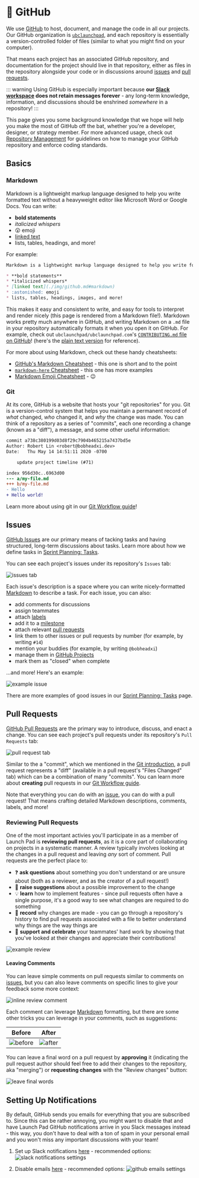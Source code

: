 # 🐙 GitHub <Badge type="tip" text="new"/>

We use [GitHub](https://github.com/) to host, document, and manage the code in all our projects. Our GitHub organization is [`ubclaunchpad`](https://github.com/ubclaunchpad/), and each repository is essentially a version-controlled folder of files (similar to what you might find on your computer).

That means each project has an associated GitHub repository, and documentation for the project should live in that repository, either as files in the repository alongside your code or in discussions around [issues](#issues) and [pull requests](#pull-requests).

::: warning
Using GitHub is especially important because **our [Slack workspace](./slack.md) does not retain messages forever** - any long-term knowledge, information, and discussions should be enshrined *somewhere* in a repository!
:::

This page gives you some background knowledge that we hope will help you make the most of GitHub off the bat, whether you're a developer, designer, or strategy member. For more advanced usage, check out [Repository Management](../project-management/repositories.md) for guidelines on how to manage your GitHub repository and enforce coding standards.

## Basics

### Markdown

Markdown is a lightweight markup language designed to help you write formatted text without a heavyweight editor like Microsoft Word or Google Docs. You can write:

* **bold statements**
* *italicized whispers*
* :astonished: emoji
* [linked text](./img/github.md#markdown)
* lists, tables, headings, and more!

For example:

```md
Markdown is a lightweight markup language designed to help you write formatted text without a heavyweight editor like Microsoft Word or Google Docs. You can write:

* **bold statements**
* *italicized whispers*
* [linked text](./img/github.md#markdown)
* :astonished: emoji
* lists, tables, headings, images, and more!
```

This makes it easy and consistent to write, and easy for tools to interpret and render nicely (this page is rendered from a Markdown file!). Markdown works pretty much anywhere in GitHub, and writing Markdown on a `.md` file in your repository automatically formats it when you open it on GitHub. For example, check out `ubclaunchpad/ubclaunchpad.com`'s [`CONTRIBUTING.md` file on GitHub](https://github.com/ubclaunchpad/ubclaunchpad.com/blob/master/CONTRIBUTING.md)! (here's the [plain text version](https://raw.githubusercontent.com/ubclaunchpad/ubclaunchpad.com/master/CONTRIBUTING.md) for reference).

For more about using Markdown, check out these handy cheatsheets:

* [GitHub's Markdown Cheatsheet](https://guides.github.com/pdfs/markdown-cheatsheet-online.pdf) - this one is short and to the point
* [`markdown-here` Cheatsheet](https://github.com/adam-p/markdown-here/wiki/Markdown-Cheatsheet) - this one has more examples
* [Markdown Emoji Cheatsheet](https://www.webfx.com/tools/emoji-cheat-sheet/) - :wink:

### Git

At its core, GitHub is a website that hosts your "git repositories" for you. Git is a version-control system that helps you maintain a permanent record of *what* changed, *who* changed it, and *why* the change was made. You can think of a repository as a series of "commits", each one recording a change (known as a "diff"), a message, and some other useful information:

```diff
commit a738c380199d03d8f29c7904b465215a7437bd5e
Author: Robert Lin <robert@bobheadxi.dev>
Date:   Thu May 14 14:51:11 2020 -0700

    update project timeline (#71)

index 956d30c..6963d00
--- a/my-file.md
+++ b/my-file.md
- Hello
+ Hello world!
```

Learn more about using git in our [Git Workflow guide](../../resources/git-workflow.md)!

## Issues

[GitHub Issues](https://help.github.com/en/github/managing-your-work-on-github/about-issues) are our primary means of tacking tasks and having structured, long-term discussions about tasks. Learn more about how we define tasks in [Sprint Planning: Tasks](../project-management/sprints.md#tasks).

You can see each project's issues under its repository's `Issues` tab:

![issues tab](./img/github_issues.png)

Each issue's description is a space where you can write nicely-formatted [Markdown](#markdown) to describe a task. For each issue, you can also:

* add comments for discussions
* assign teammates
* attach [labels](https://help.github.com/en/github/managing-your-work-on-github/applying-labels-to-issues-and-pull-requests)
* add it to a [milestone](https://help.github.com/en/github/managing-your-work-on-github/viewing-your-milestones-progress)
* attach relevant [pull requests](#pull-requests)
* link them to other issues or pull requests by number (for example, by writing `#14`)
* mention your buddies (for example, by writing `@bobheadxi`)
* manage them in [GitHub Projects](https://help.github.com/en/github/managing-your-work-on-github/about-project-boards)
* mark them as "closed" when complete

...and more! Here's an example:

![example issue](./img/github_issue_example.png)

There are more examples of good issues in our [Sprint Planning: Tasks](../project-management/sprints.md#tasks) page.

## Pull Requests

[GitHub Pull Requests](https://help.github.com/en/github/collaborating-with-issues-and-pull-requests/about-pull-requests) are the primary way to introduce, discuss, and enact a change. You can see each project's pull requests under its repository's `Pull Requests` tab:

![pull request tab](./img/github_pullrequests.png)

Similar to the a "commit", which we mentioned in the [Git introduction](#git), a pull request represents a "diff" (available in a pull request's "Files Changed" tab) which can be a combination of many "commits". You can learn more about **creating** pull requests in our [Git Workflow guide](../../resources/git-workflow.md).

Note that everything you can do with an [issue](#issues), you can do with a pull request! That means crafting detailed Markdown descriptions, comments, labels, and more!

### Reviewing Pull Requests

One of the most important activies you'll participate in as a member of Launch Pad is **reviewing pull requests**, as it is a core part of collaborating on projects in a systematic manner. A review typically involves looking at the changes in a pull request and leaving *any* sort of comment. Pull requests are the perfect place to:

* ❓ **ask questions** about something you don't understand or are unsure about (both as a reviewer, and as the creator of a pull request!)
* 💭 **raise suggestions** about a possible improvement to the change
* 💡 **learn** how to implement features - since pull requests often have a single purpose, it's a good way to see what changes are required to do something
* 📝 **record** why changes are made - you can go through a repository's history to find pull requests associated with a file to better understand why things are the way things are
* 👏 **support and celebrate** your teammates' hard work by showing that you've looked at their changes and appreciate their contributions!

![example review](./img/github_review.png)

#### Leaving Comments

You can leave simple comments on pull requests similar to comments on [issues](#issues), but you can also leave comments on specific lines to give your feedback some more context:

![inline review comment](./img/github_review_inline.png)

Each comment can leverage [Markdown](#markdown) formatting, but there are some other tricks you can leverage in your comments, such as suggestions:

| Before | After |
|--------|-------|
| ![before](./img/github_suggest_before.png) | ![after](./img/github_suggest_after.png) |

You can leave a final word on a pull request by **approving** it (indicating the pull request author should feel free to add their changes to the repository, aka "merging") or **requesting changes** with the "Review changes" button:

![leave final words](./img/github_review_final.png)

## Setting Up Notifications

By default, GitHub sends you emails for everything that you are subscribed to. Since this can be rather annoying, you might want to disable that and have Launch Pad GitHub notifications arrive in you Slack messages instead - this way, you don't have to deal with a ton of spam in your personal email and you won't miss any important discussions with your team!

1. Set up Slack notifications [here](https://github.com/settings/reminders/ubclaunchpad) - recommended options:
![slack notifications settings](./img/github_slack.png)

2. Disable emails [here](https://github.com/settings/notifications) - recommended options:
![github emails settings](./img/github_emails.png)
